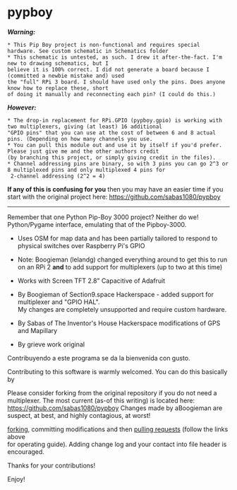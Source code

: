pypboy
======

***Warning:*** 

    * This Pip Boy project is non-functional and requires special hardware. See custom schematic in Schematics folder
    * This schematic is untested, as such. I drew it after-the-fact. I'm new to drawing schematics, but I 
    believe it is 100% correct. I did not generate a board because I (committed a newbie mistake and) used
    the "full" RPi 3 board. I should have used only the pins. Does anyone know how to replace these, short
    of doing it manually and reconnecting each pin? (I could do this.)

***However:*** 

    * The drop-in replacement for RPi.GPIO (pypboy.gpio) is working with two multiplexers, giving (at least) 16 additional 
    "GPIO pins" that you can use at the cost of between 6 and 8 actual pins. (Depending on how many channels you use.
    * You can pull this module out and use it by itself if you'd prefer. Please just give me and the other authors credit
    (by branching this project, or simply giving credit in the files).
    * Channel addressing pins are binary, so with 3 pins you can go 2^3 or 8 multiplexed pins and only multiplexed 4 pins for
     2-channel addressing (2^2 = 4)

**If any of this is confusing for you** then you may have an easier time if you start with the original project here:
 https://github.com/sabas1080/pypboy

---
Remember that one Python Pip-Boy 3000 project? Neither do we!<br>
Python/Pygame interface, emulating that of the Pipboy-3000.<br> 
* Uses OSM for map data and has been partially tailored to respond to physical switches over Raspberry Pi's GPIO<br>
* Note: Boogieman (lelandg) changed everything around to get this to run on an RPi 2 **and**
to add support for multiplexers (up to two at this time)
* Works with Screen TFT 2.8" Capacitive of Adafruit<br>


* By Boogieman of Section9.space Hackerspace - added support for multiplexer and "GPIO HAL".<br> My changes are completely unsupported and require custom hardware.
* By Sabas of The Inventor's House Hackerspace modifications of GPS and Mapillary<br>
* By grieve work original<br>

Contribuyendo a este programa se da la bienvenida con gusto.<br>

Contributing to this software is warmly welcomed. You can do this basically by<br>

Please consider forking from the original repository if you do not need a multiplexer.
 The most current (as-of this writing) is located here:
 https://github.com/sabas1080/pypboy
 Changes made by aBoogieman are suspect, at best, and highly contagious, at worst!

 [forking](https://help.github.com/articles/fork-a-repo), committing modifications and then [pulling requests](https://help.github.com/articles/using-pull-requests) (follow the links above<br>
 for operating guide). Adding change log and your contact into file header is encouraged.

Thanks for your contributions!

Enjoy!
